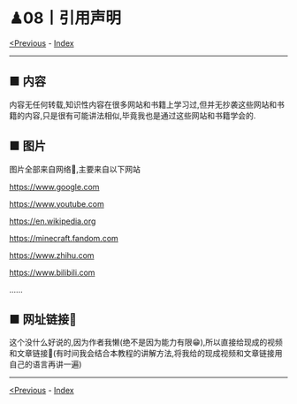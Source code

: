# ♟08丨引用声明

[<Previous](07.md) - [Index](index.md)

---

## ■ 内容

内容无任何转载,知识性内容在很多网站和书籍上学习过,但并无抄袭这些网站和书籍的内容,只是很有可能讲法相似,毕竟我也是通过这些网站和书籍学会的.

## ■ 图片

图片全部来自网络🛜,主要来自以下网站

<https://www.google.com>

<https://www.youtube.com>

<https://en.wikipedia.org>

<https://minecraft.fandom.com>

<https://www.zhihu.com>

<https://www.bilibili.com>

......

## ■ 网址链接🔗

这个没什么好说的,因为作者我懒(绝不是因为能力有限😁),所以直接给现成的视频和文章链接🔗(有时间我会结合本教程的讲解方法,将我给的现成视频和文章链接用自己的语言再讲一遍)

---

[<Previous](07.md) - [Index](index.md)